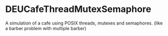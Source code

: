 # DEUCafeThreadMutexSemaphore
A simulation of a cafe using POSIX threads,  mutexes and semaphores. (like a barber problem with multiple barber)
